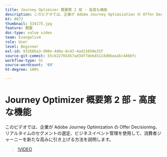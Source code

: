 ```yaml
---
title: Journey Optimizer 概要第 2 部 - 高度な機能
description: このビデオでは、企業が Adobe Journey Optimization の Offer Decisioning、リアルタイムのセグメントの選定、ビジネスイベント管理を使用して、消費者ジャーニーを新たな高みに引き上げる方法を説明します。
kt: 8072
thumbnail: 334175.jpg
feature: 概要
doc-type: value video
team: Evangelism
role: User
level: Beginner
exl-id: 93266ba3-d90e-4d6e-8c43-4a421650e25f
source-git-commit: 55cb22765457ad34f7deb45114d06aaa5c4466fc
workflow-type: ht
source-wordcount: '69'
ht-degree: 100%

---
```


# Journey Optimizer 概要第 2 部 - 高度な機能

このビデオでは、企業が Adobe Journey Optimization の Offer Decisioning、リアルタイムのセグメントの選定、ビジネスイベント管理を使用して、消費者ジャーニーを新たな高みに引き上げる方法を説明します。

>[!VIDEO](https://video.tv.adobe.com/v/334175?quality=12)
